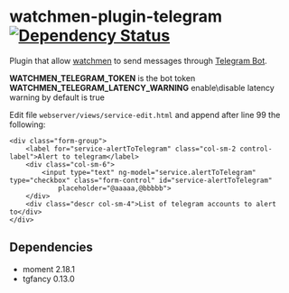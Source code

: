 # watchmen-plugin-telegram [![Dependency Status](https://gemnasium.com/badges/github.com/vlaad360/watchmen-plugin-telegram.svg)](https://gemnasium.com/github.com/vlaad360/watchmen-plugin-telegram)

Plugin that allow [watchmen](https://github.com/iloire/watchmen) to send messages through [Telegram Bot](https://core.telegram.org/bots).

**WATCHMEN_TELEGRAM_TOKEN** is the bot token \
**WATCHMEN_TELEGRAM_LATENCY_WARNING** enable\disable latency warning by default is true

Edit file `webserver/views/service-edit.html` and append after line 99 the following:
```
<div class="form-group">
    <label for="service-alertToTelegram" class="col-sm-2 control-label">Alert to telegram</label>
    <div class="col-sm-6">
        <input type="text" ng-model="service.alertToTelegram" type="checkbox" class="form-control" id="service-alertToTelegram"
            placeholder="@aaaaa,@bbbbb">
    </div>
    <div class="descr col-sm-4">List of telegram accounts to alert to</div>
</div>
```

## Dependencies
- moment 2.18.1
- tgfancy 0.13.0
